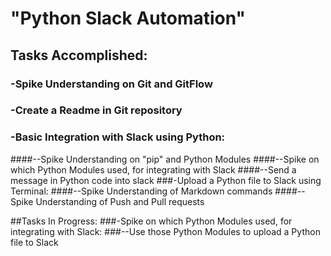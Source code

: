 # "Python Slack Automation"

## Tasks Accomplished:
### -Spike Understanding on Git and GitFlow
### -Create a Readme in Git repository
### -Basic Integration with Slack using Python:
####--Spike Understanding on "pip" and Python Modules
####--Spike on which Python Modules used, for integrating with Slack
####--Send a message in Python code into slack
###-Upload a Python file to Slack using Terminal:
####--Spike Understanding of Markdown commands
####--Spike Understanding of Push and Pull requests


##Tasks In Progress:
###-Spike on which Python Modules used, for integrating with Slack:
###--Use those Python Modules to upload a Python file to Slack

